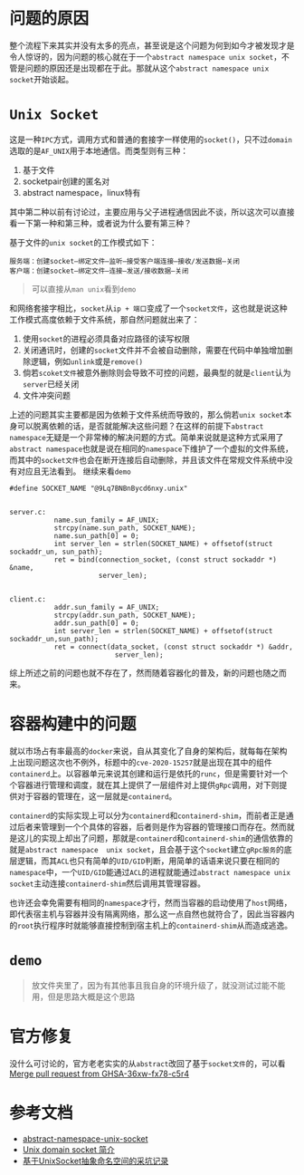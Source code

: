 # 问题的原因
整个流程下来其实并没有太多的亮点，甚至说是这个问题为何到如今才被发现才是令人惊讶的，因为问题的核心就在于一个`abstract namespace unix socket`，不管是问题的原因还是出现都在于此。那就从这个`abstract namespace unix socket`开始谈起。


# `Unix Socket`
这是一种`IPC`方式，调用方式和普通的套接字一样使用的`socket()`，只不过`domain`选取的是`AF_UNIX`用于本地通信。而类型则有三种：
1. 基于文件
2. socketpair创建的匿名对
3. abstract namespace，linux特有


其中第二种以前有讨论过，主要应用与父子进程通信因此不谈，所以这次可以直接看一下第一种和第三种，或者说为什么要有第三种？


基于文件的`unix socket`的工作模式如下：
```
服务端：创建socket—绑定文件—监听—接受客户端连接—接收/发送数据—关闭
客户端：创建socket—绑定文件—连接—发送/接收数据—关闭
```
> 可以直接从`man unix`看到`demo`


和网络套接字相比，`socket`从`ip + 端口`变成了一个`socket文件`，这也就是说这种工作模式高度依赖于文件系统，那自然问题就出来了：
1. 使用`socket`的进程必须具备对应路径的读写权限
2. 关闭通讯时，创建的`socket`文件并不会被自动删除，需要在代码中单独增加删除逻辑，例如`unlink`或是`remove()`
3. 倘若`scoket文件`被意外删除则会导致不可控的问题，最典型的就是`client`认为`server`已经关闭
4. 文件冲突问题


上述的问题其实主要都是因为依赖于文件系统而导致的，那么倘若`unix socket`本身可以脱离依赖的话，是否就能解决这些问题？在这样的前提下`abstract namespace`无疑是一个非常棒的解决问题的方式。简单来说就是这种方式采用了`abstract namespace`也就是说在相同的`namespace`下维护了一个虚拟的文件系统，而其中的`socket文件`也会在断开连接后自动删除，并且该文件在常规文件系统中没有对应且无法看到。
继续来看`demo`
```
#define SOCKET_NAME "@9Lq7BNBnBycd6nxy.unix"


server.c:
           name.sun_family = AF_UNIX;
           strcpy(name.sun_path, SOCKET_NAME);
           name.sun_path[0] = 0;
           int server_len = strlen(SOCKET_NAME) + offsetof(struct sockaddr_un, sun_path);
           ret = bind(connection_socket, (const struct sockaddr *) &name,
                      server_len);


client.c:
           addr.sun_family = AF_UNIX;
           strcpy(addr.sun_path, SOCKET_NAME);
           addr.sun_path[0] = 0;
           int server_len = strlen(SOCKET_NAME) + offsetof(struct sockaddr_un,sun_path);
           ret = connect(data_socket, (const struct sockaddr *) &addr,
                          server_len);
```
综上所述之前的问题也就不存在了，然而随着容器化的普及，新的问题也随之而来。


# 容器构建中的问题
就以市场占有率最高的`docker`来说，自从其变化了自身的架构后，就每每在架构上出现问题这次也不例外，标题中的`cve-2020-15257`就是出现在其中的组件`containerd`上。以容器单元来说其创建和运行是依托的`runc`，但是需要针对一个个容器进行管理和调度，就在其上提供了一层组件对上提供`gRpc`调用，对下则提供对于容器的管理在，这一层就是`containerd`。


`containerd`的实际实现上可以分为`containerd`和`containerd-shim`，而前者正是通过后者来管理到一个个具体的容器，后者则是作为容器的管理接口而存在。然而就是这儿的实现上却出了问题，那就是`containerd`和`containerd-shim`的通信依靠的就是`abstract namespace  unix socket`，且会基于这个`socket`建立`gRpc服务`的底层逻辑，而其`ACL`也只有简单的`UID/GID`判断，用简单的话语来说只要在相同的`namespace`中，一个`UID/GID`能通过`ACL`的进程就能通过`abstract namespace unix socket`主动连接`containerd-shim`然后调用其管理容器。


也许还会幸免需要有相同的`namespace`才行，然而当容器的启动使用了`host`网络，即代表宿主机与容器并没有隔离网络，那么这一点自然也就符合了，因此当容器内的`root`执行程序时就能够直接控制到宿主机上的`containerd-shim`从而造成逃逸。


# `demo`
> 放文件夹里了，因为有其他事且我自身的环境升级了，就没测试过能不能用，但是思路大概是这个思路


# 官方修复
没什么可讨论的，官方老老实实的从`abstract`改回了基于`socket文件`的，可以看[Merge pull request from GHSA-36xw-fx78-c5r4](https://github.com/containerd/containerd/commit/269548fa27e0089a8b8278fc4fc781d7f65a939b)


# 参考文档
* [abstract-namespace-unix-socket](https://byronhe.com/post/2020/03/03/abstract-unix-socket-single-instance/#%E4%BA%8Cabstract-namespace-unix-socket)
* [Unix domain socket 简介](https://www.cnblogs.com/sparkdev/p/8359028.html)
* [基于UnixSocket抽象命名空间的采坑记录](https://www.jianshu.com/p/b8a7dbd1f865)
